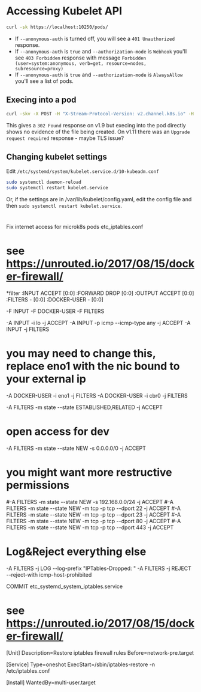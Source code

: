 # Accessing Kubelet API

```bash
curl -sk https://localhost:10250/pods/
```

* If `--anonymous-auth` is turned off, you will see a `401 Unauthorized` response.
* If `--anonymous-auth` is `true` and `--authorization-mode` is `Webhook` you'll see `403 Forbidden` response with message `Forbidden (user=system:anonymous, verb=get, resource=nodes, subresource=proxy)`
* If `--anonymous-auth` is `true` and `--authorization-mode` is `AlwaysAllow` you'll see a list of pods.

## Execing into a pod

```bash
curl -skv -X POST -H "X-Stream-Protocol-Version: v2.channel.k8s.io" -H "X-Stream-Protocol-Version: channel.k8s.io" "https://localhost:10250/exec/<namespace>/<pod name>/<container name>/?command=touch&command=hello_world&input=1&output=1&tty=1"
```
This gives a `302 Found` response on v1.9 but execing into the pod directly shows no evidence of the file being created. On v1.11 there was an `Upgrade request required` response - maybe TLS issue?

## Changing kubelet settings 

Edit `/etc/systemd/system/kubelet.service.d/10-kubeadm.conf`

```bash
sudo systemctl daemon-reload
sudo systemctl restart kubelet.service
```

Or, if the settings are in /var/lib/kubelet/config.yaml, edit the config file and then `sudo systemctl restart kubelet.service`.

#
#
#


Fix internet access for microk8s pods
etc_iptables.conf
# see https://unrouted.io/2017/08/15/docker-firewall/
*filter
:INPUT ACCEPT [0:0]
:FORWARD DROP [0:0]
:OUTPUT ACCEPT [0:0]
:FILTERS - [0:0]
:DOCKER-USER - [0:0]

-F INPUT
-F DOCKER-USER
-F FILTERS

-A INPUT -i lo -j ACCEPT
-A INPUT -p icmp --icmp-type any -j ACCEPT
-A INPUT -j FILTERS

# you may need to change this, replace eno1 with the nic bound to your external ip
-A DOCKER-USER -i eno1 -j FILTERS
-A DOCKER-USER -i cbr0 -j FILTERS

-A FILTERS -m state --state ESTABLISHED,RELATED -j ACCEPT
# open access for dev
-A FILTERS -m state --state NEW -s 0.0.0.0/0 -j ACCEPT

# you might want more restructive permissions
#-A FILTERS -m state --state NEW -s 192.168.0.0/24 -j ACCEPT
#-A FILTERS -m state --state NEW -m tcp -p tcp --dport 22 -j ACCEPT
#-A FILTERS -m state --state NEW -m tcp -p tcp --dport 23 -j ACCEPT
#-A FILTERS -m state --state NEW -m tcp -p tcp --dport 80 -j ACCEPT
#-A FILTERS -m state --state NEW -m tcp -p tcp --dport 443 -j ACCEPT

# Log&Reject everything else
-A FILTERS -j LOG --log-prefix "IPTables-Dropped: "
-A FILTERS -j REJECT --reject-with icmp-host-prohibited

COMMIT
etc_systemd_system_iptables.service
# see https://unrouted.io/2017/08/15/docker-firewall/

[Unit]
Description=Restore iptables firewall rules
Before=network-pre.target

[Service]
Type=oneshot
ExecStart=/sbin/iptables-restore -n /etc/iptables.conf

[Install]
WantedBy=multi-user.target


#
##
##
#

